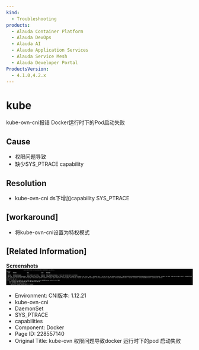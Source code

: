 ```yaml
---
kind:
  - Troubleshooting
products:
  - Alauda Container Platform
  - Alauda DevOps
  - Alauda AI
  - Alauda Application Services
  - Alauda Service Mesh
  - Alauda Developer Portal
ProductsVersion:
  - 4.1.0,4.2.x
---
```

<!-- A type of document that involves encountering a fault, diagnosing it, performing root cause analysis, and providing solutions. -->

# kube

kube-ovn-cni报错 Docker运行时下的Pod启动失败

## Cause
- 权限问题导致
- 缺少SYS_PTRACE capability

## Resolution
- kube-ovn-cni ds下增加capability SYS_PTRACE

## [workaround]
- 将kube-ovn-cni设置为特权模式

## [Related Information]
**Screenshots**
![screenshot-2.png](assets/kube-ovn-quan-xian-wen-ti-dao-zhi-docker-yun-xing-shi-xia-de-pod-qi-dong-shi-bai/screenshot-2_1.png)
- Environment: CNI版本: 1.12.21
- kube-ovn-cni
- DaemonSet
- SYS_PTRACE
- capabilities
- Component: Docker
- Page ID: 228557140
- Original Title: kube-ovn 权限问题导致docker  运行时下的pod 启动失败
